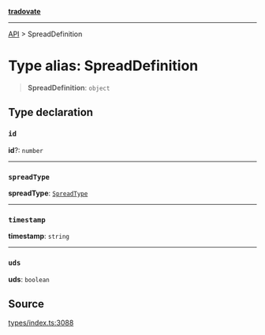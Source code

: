 [**tradovate**](../README.md)

***

[API](../API.md) > SpreadDefinition

# Type alias: SpreadDefinition

> **SpreadDefinition**: `object`

## Type declaration

### `id`

**id**?: `number`

***

### `spreadType`

**spreadType**: [`SpreadType`](../enumerations/enumeration.SpreadType.md)

***

### `timestamp`

**timestamp**: `string`

***

### `uds`

**uds**: `boolean`

## Source

[types/index.ts:3088](https://github.com/cgilly2fast/tradovate-typescript/blob/b1caea5/src/types/index.ts#L3088)
